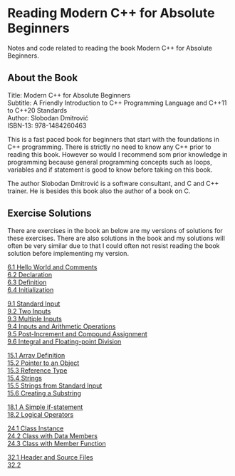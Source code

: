 # Reading Modern C++ for Absolute Beginners

Notes and code related to reading the book Modern C++ for Absolute Beginners.

## About the Book

Title: Modern C++ for Absolute Beginners  
Subtitle: A Friendly Introduction to C++ Programming Language and C++11 to C++20 Standards  
Author: Slobodan Dmitrović  
ISBN-13: 978-1484260463  

This is a fast paced book for beginners that start with the foundations in C++ programming. There is strictly no need to know any C++ prior to reading this book. However so would I recommend som prior knowledge in programming because general programming concepts such as loops, variables and if statement is good to know before taking on this book.

The author Slobodan Dmitrović is a software consultant, and C and C++ trainer. He is besides this book also the author of a book on C.

## Exercise Solutions

There are exercises in the book an below are my versions of solutions for these exercises. There are also solutions in the book and my solutions will often be very similar due to that I could often not resist reading the book solution before implementing my version.

[6.1 Hello World and Comments](./exercises/chapter-06/exercise-06-01/source/exercise-06-01.cpp)  
[6.2 Declaration](./exercises/chapter-06/exercise-06-02/exercise-06-02.cpp)  
[6.3 Definition](./exercises/chapter-06/exercise-06-03/exercise-06-03.cpp)  
[6.4 Initialization](./exercises/chapter-06/exercise-06-04/exercise-06-04.cpp)  

[9.1 Standard Input](./exercises/chapter-09/exercise-09-01/exercise-09-01.cpp)  
[9.2 Two Inputs](./exercises/chapter-09/exercise-09-02/exercise-09-02.cpp)  
[9.3 Multiple Inputs](./exercises/chapter-09/exercise-09-03/exercise-09-03.cpp)  
[9.4 Inputs and Arithmetic Operations](./exercises/chapter-09/exercise-09-04/exercise-09-04.cpp)  
[9.5 Post-Increment and Compound Assignment](./exercises/chapter-09/exercise-09-05/exercise-09-05.cpp)  
[9.6 Integral and Floating-point Division](./exercises/chapter-09/exercise-09-06/exercise-09-06.cpp)  

[15.1 Array Definition](./exercises/chapter-15/exercise-15-01/exercise-15-01.cpp)  
[15.2 Pointer to an Object](./exercises/chapter-15/exercise-15-02/exercise-15-02.cpp)  
[15.3 Reference Type](./exercises/chapter-15/exercise-15-02/exercise-15-02.cpp)  
[15.4 Strings](./exercises/chapter-15/exercise-15-04/exercise-15-04.cpp)  
[15.5 Strings from Standard Input](./exercises/chapter-15/exercise-15-05/exercise-15-05.cpp)  
[15.6 Creating a Substring](./exercises/chapter-15/exercise-15-06/exercise-15-06.cpp)  

[18.1 A Simple if-statement](./exercises/chapter-18/exercise-18-01/exercise-18-01.cpp)  
[18.2 Logical Operators](./exercises/chapter-18/exercise-18-02/exercise-18-02.cpp)  

[24.1 Class Instance](./exercises/chapter-24/exercise-24-01/exercise-24-01.cpp)  
[24.2 Class with Data Members](./exercises/chapter-24/exercise-24-02/exercise-24-02.cpp)  
[24.3 Class with Member Function](./exercises/chapter-24/exercise-24-03/exercise-24-03.cpp)  

[32.1 Header and Source Files](./exercises/chapter-32/exercise-32-01/)  
[32.2](./exercises/chapter-32/exercise-32-02/)  

